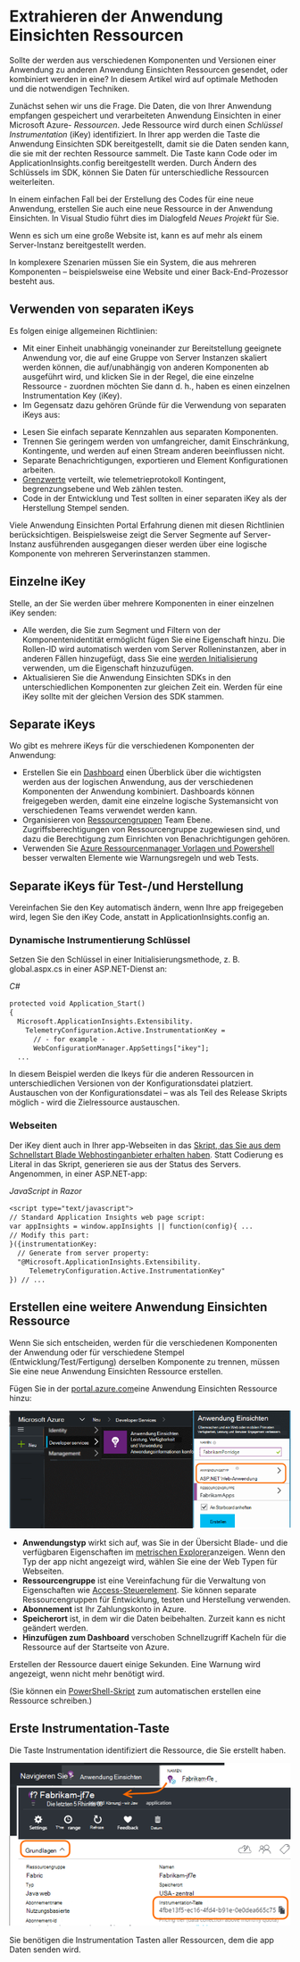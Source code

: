 <properties 
    pageTitle="Separate Anwendung Einsichten Ressourcen für Entwickler, testen und Herstellung" 
    description="Überwachen Sie die Leistung und die Verwendung der Anwendung in verschiedenen Phasen einer Entwicklung" 
    services="application-insights" 
    documentationCenter=""
    authors="alancameronwills" 
    manager="douge"/>

<tags 
    ms.service="application-insights" 
    ms.workload="tbd" 
    ms.tgt_pltfrm="ibiza" 
    ms.devlang="na" 
    ms.topic="article" 
    ms.date="05/04/2016" 
    ms.author="awills"/>

# <a name="separating-application-insights-resources"></a>Extrahieren der Anwendung Einsichten Ressourcen

Sollte der werden aus verschiedenen Komponenten und Versionen einer Anwendung zu anderen Anwendung Einsichten Ressourcen gesendet, oder kombiniert werden in eine? In diesem Artikel wird auf optimale Methoden und die notwendigen Techniken.

Zunächst sehen wir uns die Frage. Die Daten, die von Ihrer Anwendung empfangen gespeichert und verarbeiteten Anwendung Einsichten in einer Microsoft Azure- *Ressourcen*. Jede Ressource wird durch einen *Schlüssel Instrumentation* (iKey) identifiziert. In Ihrer app werden die Taste die Anwendung Einsichten SDK bereitgestellt, damit sie die Daten senden kann, die sie mit der rechten Ressource sammelt. Die Taste kann Code oder im ApplicationInsights.config bereitgestellt werden. Durch Ändern des Schlüssels im SDK, können Sie Daten für unterschiedliche Ressourcen weiterleiten. 

In einem einfachen Fall bei der Erstellung des Codes für eine neue Anwendung, erstellen Sie auch eine neue Ressource in der Anwendung Einsichten. In Visual Studio führt dies im Dialogfeld *Neues Projekt* für Sie.

Wenn es sich um eine große Website ist, kann es auf mehr als einem Server-Instanz bereitgestellt werden.

In komplexere Szenarien müssen Sie ein System, die aus mehreren Komponenten – beispielsweise eine Website und einer Back-End-Prozessor besteht aus. 

## <a name="when-to-use-separate-ikeys"></a>Verwenden von separaten iKeys

Es folgen einige allgemeinen Richtlinien:

* Mit einer Einheit unabhängig voneinander zur Bereitstellung geeignete Anwendung vor, die auf eine Gruppe von Server Instanzen skaliert werden können, die auf/unabhängig von anderen Komponenten ab ausgeführt wird, und klicken Sie in der Regel, die eine einzelne Ressource - zuordnen möchten Sie dann d. h., haben es einen einzelnen Instrumentation Key (iKey).
* Im Gegensatz dazu gehören Gründe für die Verwendung von separaten iKeys aus:
 - Lesen Sie einfach separate Kennzahlen aus separaten Komponenten.
 - Trennen Sie geringem werden von umfangreicher, damit Einschränkung, Kontingente, und werden auf einen Stream anderen beeinflussen nicht.
 - Separate Benachrichtigungen, exportieren und Element Konfigurationen arbeiten.
 - [Grenzwerte](app-insights-pricing.md#limits-summary) verteilt, wie telemetrieprotokoll Kontingent, begrenzungsebene und Web zählen testen.
 - Code in der Entwicklung und Test sollten in einer separaten iKey als der Herstellung Stempel senden.  

Viele Anwendung Einsichten Portal Erfahrung dienen mit diesen Richtlinien berücksichtigen. Beispielsweise zeigt die Server Segmente auf Server-Instanz ausführenden ausgegangen dieser werden über eine logische Komponente von mehreren Serverinstanzen stammen.

## <a name="single-ikey"></a>Einzelne iKey

Stelle, an der Sie werden über mehrere Komponenten in einer einzelnen iKey senden:

* Alle werden, die Sie zum Segment und Filtern von der Komponentenidentität ermöglicht fügen Sie eine Eigenschaft hinzu. Die Rollen-ID wird automatisch werden vom Server Rolleninstanzen, aber in anderen Fällen hinzugefügt, dass Sie eine [werden Initialisierung](app-insights-api-filtering-sampling.md#add-properties) verwenden, um die Eigenschaft hinzuzufügen.
* Aktualisieren Sie die Anwendung Einsichten SDKs in den unterschiedlichen Komponenten zur gleichen Zeit ein. Werden für eine iKey sollte mit der gleichen Version des SDK stammen.

## <a name="separate-ikeys"></a>Separate iKeys

Wo gibt es mehrere iKeys für die verschiedenen Komponenten der Anwendung:

* Erstellen Sie ein [Dashboard](app-insights-dashboards.md) einen Überblick über die wichtigsten werden aus der logischen Anwendung, aus der verschiedenen Komponenten der Anwendung kombiniert. Dashboards können freigegeben werden, damit eine einzelne logische Systemansicht von verschiedenen Teams verwendet werden kann.
* Organisieren von [Ressourcengruppen](app-insights-resources-roles-access-control.md) Team Ebene. Zugriffsberechtigungen von Ressourcengruppe zugewiesen sind, und dazu die Berechtigung zum Einrichten von Benachrichtigungen gehören. 
* Verwenden Sie [Azure Ressourcenmanager Vorlagen und Powershell](app-insights-powershell.md) besser verwalten Elemente wie Warnungsregeln und web Tests.



## <a name="separate-ikeys-for-devtest-and-production"></a>Separate iKeys für Test-/und Herstellung

Vereinfachen Sie den Key automatisch ändern, wenn Ihre app freigegeben wird, legen Sie den iKey Code, anstatt in ApplicationInsights.config an.

### <a name="dynamic-ikey"></a>Dynamische Instrumentierung Schlüssel

Setzen Sie den Schlüssel in einer Initialisierungsmethode, z. B. global.aspx.cs in einer ASP.NET-Dienst an:

*C#*

    protected void Application_Start()
    {
      Microsoft.ApplicationInsights.Extensibility.
        TelemetryConfiguration.Active.InstrumentationKey = 
          // - for example -
          WebConfigurationManager.AppSettings["ikey"];
      ...

In diesem Beispiel werden die Ikeys für die anderen Ressourcen in unterschiedlichen Versionen von der Konfigurationsdatei platziert. Austauschen von der Konfigurationsdatei – was als Teil des Release Skripts möglich - wird die Zielressource austauschen.

### <a name="web-pages"></a>Webseiten

Der iKey dient auch in Ihrer app-Webseiten in das [Skript, das Sie aus dem Schnellstart Blade Webhostinganbieter erhalten haben](app-insights-javascript.md). Statt Codierung es Literal in das Skript, generieren sie aus der Status des Servers. Angenommen, in einer ASP.NET-app:

*JavaScript in Razor*

    <script type="text/javascript">
    // Standard Application Insights web page script:
    var appInsights = window.appInsights || function(config){ ...
    // Modify this part:
    }({instrumentationKey:  
      // Generate from server property:
      "@Microsoft.ApplicationInsights.Extensibility.
         TelemetryConfiguration.Active.InstrumentationKey"
    }) // ...


## <a name="creating-an-additional-application-insights-resource"></a>Erstellen eine weitere Anwendung Einsichten Ressource
  
Wenn Sie sich entscheiden, werden für die verschiedenen Komponenten der Anwendung oder für verschiedene Stempel (Entwicklung/Test/Fertigung) derselben Komponente zu trennen, müssen Sie eine neue Anwendung Einsichten Ressource erstellen.

Fügen Sie in der [portal.azure.com](https://portal.azure.com)eine Anwendung Einsichten Ressource hinzu:

![Klicken Sie auf neue, Anwendung Einsichten](./media/app-insights-separate-resources/01-new.png)


* **Anwendungstyp** wirkt sich auf, was Sie in der Übersicht Blade- und die verfügbaren Eigenschaften im [metrischen Explorer](app-insights-metrics-explorer.md)anzeigen. Wenn den Typ der app nicht angezeigt wird, wählen Sie eine der Web Typen für Webseiten.
* **Ressourcengruppe** ist eine Vereinfachung für die Verwaltung von Eigenschaften wie [Access-Steuerelement](app-insights-resources-roles-access-control.md). Sie können separate Ressourcengruppen für Entwicklung, testen und Herstellung verwenden.
* **Abonnement** ist Ihr Zahlungskonto in Azure.
* **Speicherort** ist, in dem wir die Daten beibehalten. Zurzeit kann es nicht geändert werden. 
* **Hinzufügen zum Dashboard** verschoben Schnellzugriff Kacheln für die Ressource auf der Startseite von Azure. 

Erstellen der Ressource dauert einige Sekunden. Eine Warnung wird angezeigt, wenn nicht mehr benötigt wird.

(Sie können ein [PowerShell-Skript](app-insights-powershell-script-create-resource.md) zum automatischen erstellen eine Ressource schreiben.)


## <a name="getting-the-instrumentation-key"></a>Erste Instrumentation-Taste

Die Taste Instrumentation identifiziert die Ressource, die Sie erstellt haben. 

![Klicken Sie auf Essentials, klicken Sie auf die Taste Instrumentation, STRG + C](./media/app-insights-separate-resources/02-props.png)

Sie benötigen die Instrumentation Tasten aller Ressourcen, dem die app Daten senden wird.



 
